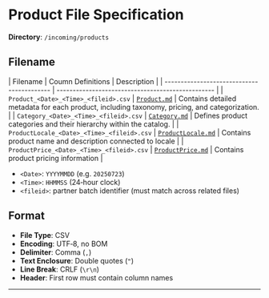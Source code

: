 # Product File Specification

**Directory**: `/incoming/products`

## Filename
| Filename | Coumn Definitions | Description |
| ------------------------------------------ | ------------------------------------------------- |
| `Product_<Date>_<Time>_<fileid>.csv` | [`Product.md`](Product.md) | Contains detailed metadata for each product, including taxonomy, pricing, and categorization. |
| `Category_<Date>_<Time>_<fileid>.csv` | [`Category.md`](Category.md) | Defines product categories and their hierarchy within the catalog. |
| `ProductLocale_<Date>_<Time>_<fileid>.csv` | [`ProductLocale.md`](ProductLocale.md) | Contains product name and description connected to locale |
| `ProductPrice_<Date>_<Time>_<fileid>.csv` | [`ProductPrice.md`](ProductPrice.md) | Contains product pricing information |

* `<Date>`: `YYYYMMDD` (e.g. `20250723`)
* `<Time>`: `HHMMSS` (24‑hour clock)
* `<fileid>`: partner batch identifier (must match across related files)

## Format

* **File Type**: CSV
* **Encoding**: UTF‑8, no BOM
* **Delimiter**: Comma (`,`)
* **Text Enclosure**: Double quotes (`"`)
* **Line Break**: CRLF (`\r\n`)
* **Header**: First row must contain column names



---
